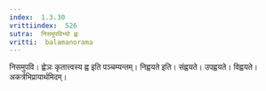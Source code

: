 ```yaml
---
index:  1.3.30
vrittiindex:  526
sutra:  निसमुपविभ्यो ह्वः
vritti:  balamanorama 
---
```


निसमुपवि। ह्वेञः कृतात्त्वस्य ह्व इति पञ्चम्यन्तम्। निह्वयते इति। संह्वयते। उपह्वयते। विह्वयते। अकर्त्रभिप्रायार्थमिदम्। 

